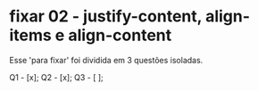 # fixar 02 - justify-content, align-items e align-content

Esse 'para fixar' foi dividida em 3 questões isoladas.

  Q1 - [x];
  Q2 - [x];
  Q3 - [ ];